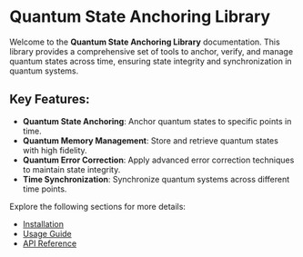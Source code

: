 
# Quantum State Anchoring Library

Welcome to the **Quantum State Anchoring Library** documentation. This library provides a comprehensive set of tools to anchor, verify, and manage quantum states across time, ensuring state integrity and synchronization in quantum systems.

## Key Features:
- **Quantum State Anchoring**: Anchor quantum states to specific points in time.
- **Quantum Memory Management**: Store and retrieve quantum states with high fidelity.
- **Quantum Error Correction**: Apply advanced error correction techniques to maintain state integrity.
- **Time Synchronization**: Synchronize quantum systems across different time points.

Explore the following sections for more details:

- [Installation](installation.md)
- [Usage Guide](usage.md)
- [API Reference](api_reference.md)
